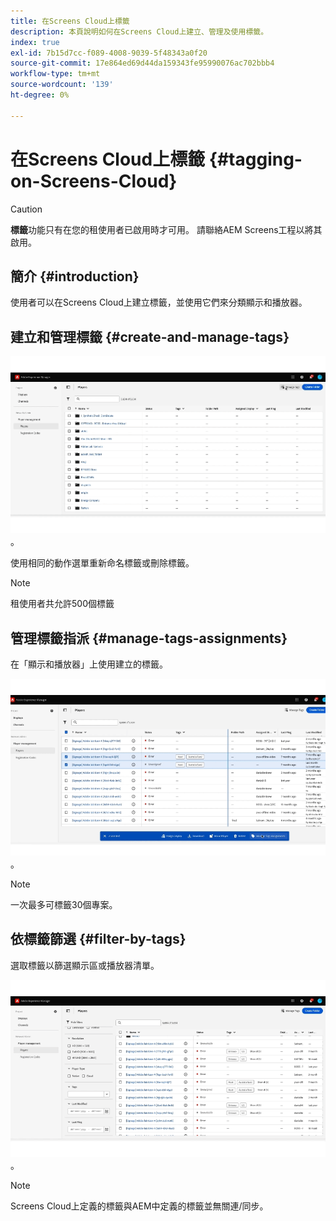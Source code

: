 ```yaml
---
title: 在Screens Cloud上標籤
description: 本頁說明如何在Screens Cloud上建立、管理及使用標籤。
index: true
exl-id: 7b15d7cc-f089-4008-9039-5f48343a0f20
source-git-commit: 17e864ed69d44da159343fe95990076ac702bbb4
workflow-type: tm+mt
source-wordcount: '139'
ht-degree: 0%

---
```


# 在Screens Cloud上標籤 {#tagging-on-Screens-Cloud}

>[!CAUTION]
>
>**標籤**&#x200B;功能只有在您的租使用者已啟用時才可用。 請聯絡AEM Screens工程以將其啟用。

## 簡介 {#introduction}

使用者可以在Screens Cloud上建立標籤，並使用它們來分類顯示和播放器。

## 建立和管理標籤 {#create-and-manage-tags}

![建立標籤](assets/tagging/create-tag.gif)。

使用相同的動作選單重新命名標籤或刪除標籤。

>[!NOTE]
> 
> 租使用者共允許500個標籤

## 管理標籤指派 {#manage-tags-assignments}

在「顯示和播放器」上使用建立的標籤。

![管理標籤指派](assets/tagging/assign-tags-to-players.gif)。

>[!NOTE]
>  
>一次最多可標籤30個專案。

## 依標籤篩選 {#filter-by-tags}

選取標籤以篩選顯示區或播放器清單。

![依標籤篩選](assets/tagging/filter-by-tags.gif)。

>[!NOTE]
> 
> Screens Cloud上定義的標籤與AEM中定義的標籤並無關連/同步。
> 
